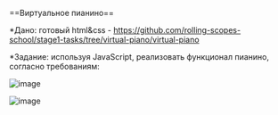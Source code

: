 ==Виртуальное пианино==

*Дано: готовый html&css - https://github.com/rolling-scopes-school/stage1-tasks/tree/virtual-piano/virtual-piano

*Задание: используя JavaScript, реализовать функционал пианино, согласно требованиям:


![image](https://user-images.githubusercontent.com/66779925/118631076-d687ae80-b7d7-11eb-965e-98d79cf6a285.png)

![image](https://user-images.githubusercontent.com/66779925/118631170-e69f8e00-b7d7-11eb-812e-add4f430d7e6.png)
